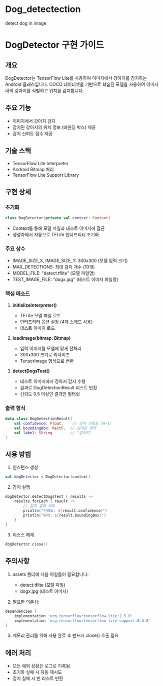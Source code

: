 # Dog_detectection
detect dog in image
# DogDetector 구현 가이드

## 개요
DogDetector는 TensorFlow Lite를 사용하여 이미지에서 강아지를 감지하는 Android 클래스입니다. COCO 데이터셋을 기반으로 학습된 모델을 사용하여 이미지 내의 강아지를 식별하고 위치를 감지합니다.

## 주요 기능
- 이미지에서 강아지 감지
- 감지된 강아지의 위치 정보 (바운딩 박스) 제공
- 감지 신뢰도 점수 제공

## 기술 스택
- TensorFlow Lite Interpreter
- Android Bitmap 처리
- TensorFlow Lite Support Library

## 구현 상세

### 초기화
```kotlin
class DogDetector(private val context: Context)
```
- Context를 통해 모델 파일과 테스트 이미지에 접근
- 생성자에서 자동으로 TFLite 인터프리터 초기화

### 주요 상수
- IMAGE_SIZE_X, IMAGE_SIZE_Y: 300x300 (모델 입력 크기)
- MAX_DETECTIONS: 최대 감지 개수 (10개)
- MODEL_FILE: "detect.tflite" (모델 파일명)
- TEST_IMAGE_FILE: "dogx.jpg" (테스트 이미지 파일명)

### 핵심 메소드

1. **initializeInterpreter()**
   - TFLite 모델 파일 로드
   - 인터프리터 옵션 설정 (4개 스레드 사용)
   - 테스트 이미지 로드

2. **loadImage(bitmap: Bitmap)**
   - 입력 이미지를 모델에 맞게 전처리
   - 300x300 크기로 리사이즈
   - TensorImage 형식으로 변환

3. **detectDogsTest()**
   - 테스트 이미지에서 강아지 감지 수행
   - 결과로 DogDetectionResult 리스트 반환
   - 신뢰도 0.5 이상인 결과만 필터링

### 출력 형식
```kotlin
data class DogDetectionResult(
    val confidence: Float,    // 감지 신뢰도 (0~1)
    val boundingBox: RectF,  // 감지된 영역
    val label: String        // "강아지"
)
```

## 사용 방법

1. 인스턴스 생성
```kotlin
val dogDetector = DogDetector(context)
```

2. 감지 실행
```kotlin
dogDetector.detectDogsTest { results ->
    results.forEach { result ->
        // 감지 결과 처리
        println("신뢰도: ${result.confidence}")
        println("위치: ${result.boundingBox}")
    }
}
```

3. 리소스 해제
```kotlin
dogDetector.close()
```

## 주의사항
1. assets 폴더에 다음 파일들이 필요합니다:
   - detect.tflite (모델 파일)
   - dogx.jpg (테스트 이미지)

2. 필요한 의존성:
```gradle
dependencies {
    implementation 'org.tensorflow:tensorflow-lite:2.5.0'
    implementation 'org.tensorflow:tensorflow-lite-support:0.3.0'
}
```

3. 메모리 관리를 위해 사용 완료 후 반드시 close() 호출 필요

## 에러 처리
- 모든 예외 상황은 로그로 기록됨
- 초기화 실패 시 자동 재시도
- 감지 실패 시 빈 리스트 반환
